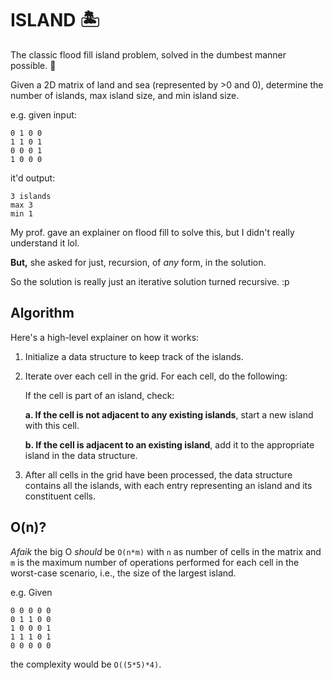 # **ISLAND** 🏝️

The classic flood fill island problem, solved in the dumbest manner possible. 🙏

Given a 2D matrix of land and sea (represented by >0 and 0), determine the number of islands, max island size, and min island size.

e.g. given input:

```
0 1 0 0
1 1 0 1
0 0 0 1
1 0 0 0
```

it'd output:

```
3 islands
max 3
min 1
```

My prof. gave an explainer on flood fill to solve this, but I didn't really understand it lol.

**But,** she asked for just, recursion, of _any_ form, in the solution.

So the solution is really just an iterative solution turned recursive. :p

## **Algorithm**

Here's a high-level explainer on how it works:

1. Initialize a data structure to keep track of the islands.

2. Iterate over each cell in the grid. For each cell, do the following:

   If the cell is part of an island, check:

   **a. If the cell is not adjacent to any existing islands**, start a new island with this cell.

   **b. If the cell is adjacent to an existing island**, add it to the appropriate island in the data structure.

3. After all cells in the grid have been processed, the data structure contains all the islands, with each entry representing an island and its constituent cells.

## **O(n)?**

_Afaik_ the big O _should_ be `O(n*m)` with `n` as number of cells in the matrix and `m` is the maximum number of operations performed for each cell in the worst-case scenario, i.e., the size of the largest island.

e.g. Given

```
0 0 0 0 0
0 1 1 0 0
1 0 0 0 1
1 1 1 0 1
0 0 0 0 0
```

the complexity would be `O((5*5)*4)`.
